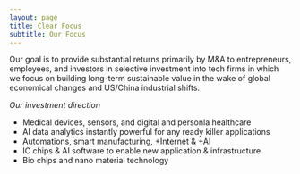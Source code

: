 ```yaml
---
layout: page
title: Clear Focus
subtitle: Our Focus
---
```


Our goal is to provide substantial returns primarily by M&A to entrepreneurs, employees, and investors in selective investment into tech firms in which we focus on building long-term sustainable value in the wake of global economical changes and US/China industrial shifts.

*Our investment direction*
- Medical devices, sensors, and digital and personla healthcare
- AI data analytics instantly powerful for any ready killer applications
- Automations, smart manufacturing, +Internet & +AI
- IC chips & AI software to enable new application & infrastructure
- Bio chips and nano material technology
